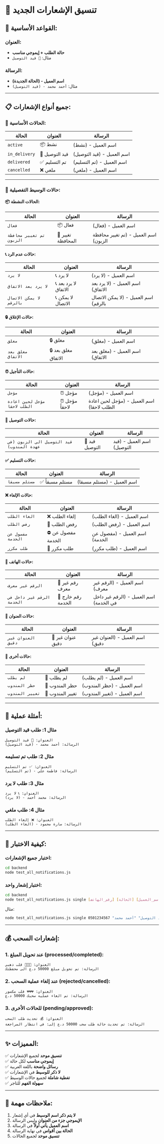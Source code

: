 # 📱 تنسيق الإشعارات الجديد

## 🎯 القواعد الأساسية:

### العنوان:
- **حالة الطلب + إيموجي مناسب**
- مثال: `🚗 قيد التوصيل`

### الرسالة:
- **اسم العميل - (الحالة الجديدة)**
- مثال: `أحمد محمد - (قيد التوصيل)`

---

## 📋 جميع أنواع الإشعارات:

### 🔵 الحالات الأساسية:

| الحالة | العنوان | الرسالة |
|--------|---------|---------|
| `active` | 📦 نشط | اسم العميل - (نشط) |
| `in_delivery` | 🚗 قيد التوصيل | اسم العميل - (قيد التوصيل) |
| `delivered` | ✅ تم التسليم | اسم العميل - (تم التسليم) |
| `cancelled` | ❌ ملغي | اسم العميل - (ملغي) |

---

### 🔶 حالات الوسيط التفصيلية:

#### 📦 الحالات النشطة:
| الحالة | العنوان | الرسالة |
|--------|---------|---------|
| `فعال` | 📦 فعال | اسم العميل - (فعال) |
| `تم تغيير محافظة الزبون` | 📍 تغيير المحافظة | اسم العميل - (تم تغيير محافظة الزبون) |

#### 📞 حالات عدم الرد:
| الحالة | العنوان | الرسالة |
|--------|---------|---------|
| `لا يرد` | 📞 لا يرد | اسم العميل - (لا يرد) |
| `لا يرد بعد الاتفاق` | 📞 لا يرد بعد الاتفاق | اسم العميل - (لا يرد بعد الاتفاق) |
| `لا يمكن الاتصال بالرقم` | 📞 لا يمكن الاتصال | اسم العميل - (لا يمكن الاتصال بالرقم) |

#### 🔒 حالات الإغلاق:
| الحالة | العنوان | الرسالة |
|--------|---------|---------|
| `مغلق` | 🔒 مغلق | اسم العميل - (مغلق) |
| `مغلق بعد الاتفاق` | 🔒 مغلق بعد الاتفاق | اسم العميل - (مغلق بعد الاتفاق) |

#### ⏰ حالات التأجيل:
| الحالة | العنوان | الرسالة |
|--------|---------|---------|
| `مؤجل` | ⏰ مؤجل | اسم العميل - (مؤجل) |
| `مؤجل لحين اعادة الطلب لاحقا` | ⏰ مؤجل لاحقاً | اسم العميل - (مؤجل لحين اعادة الطلب لاحقا) |

#### 🚗 حالات التوصيل:
| الحالة | العنوان | الرسالة |
|--------|---------|---------|
| `قيد التوصيل الى الزبون (في عهدة المندوب)` | 🚗 قيد التوصيل | اسم العميل - (قيد التوصيل) |

#### ✅ حالات التسليم:
| الحالة | العنوان | الرسالة |
|--------|---------|---------|
| `مستلم مسبقا` | ✅ مستلم مسبقاً | اسم العميل - (مستلم مسبقا) |

#### ❌ حالات الإلغاء:
| الحالة | العنوان | الرسالة |
|--------|---------|---------|
| `الغاء الطلب` | ❌ إلغاء الطلب | اسم العميل - (الغاء الطلب) |
| `رفض الطلب` | 🚫 رفض الطلب | اسم العميل - (رفض الطلب) |
| `مفصول عن الخدمة` | ⛔ مفصول عن الخدمة | اسم العميل - (مفصول عن الخدمة) |
| `طلب مكرر` | 🔄 طلب مكرر | اسم العميل - (طلب مكرر) |

#### 📱 حالات الهاتف:
| الحالة | العنوان | الرسالة |
|--------|---------|---------|
| `الرقم غير معرف` | 📱 رقم غير معرف | اسم العميل - (الرقم غير معرف) |
| `الرقم غير داخل في الخدمة` | 📱 رقم خارج الخدمة | اسم العميل - (الرقم غير داخل في الخدمة) |

#### 📍 حالات العنوان:
| الحالة | العنوان | الرسالة |
|--------|---------|---------|
| `العنوان غير دقيق` | 📍 عنوان غير دقيق | اسم العميل - (العنوان غير دقيق) |

#### 🤷 حالات أخرى:
| الحالة | العنوان | الرسالة |
|--------|---------|---------|
| `لم يطلب` | 🤷 لم يطلب | اسم العميل - (لم يطلب) |
| `حظر المندوب` | 🚫 حظر المندوب | اسم العميل - (حظر المندوب) |
| `تغيير المندوب` | 👤 تغيير المندوب | اسم العميل - (تغيير المندوب) |

---

## 🧪 أمثلة عملية:

### مثال 1: طلب قيد التوصيل
```
العنوان: 🚗 قيد التوصيل
الرسالة: أحمد محمد - (قيد التوصيل)
```

### مثال 2: طلب تم تسليمه
```
العنوان: ✅ تم التسليم
الرسالة: فاطمة علي - (تم التسليم)
```

### مثال 3: طلب لا يرد
```
العنوان: 📞 لا يرد
الرسالة: محمد أحمد - (لا يرد)
```

### مثال 4: طلب ملغي
```
العنوان: ❌ إلغاء الطلب
الرسالة: سارة محمود - (الغاء الطلب)
```

---

## 🔧 كيفية الاختبار:

### اختبار جميع الإشعارات:
```bash
cd backend
node test_all_notifications.js
```

### اختبار إشعار واحد:
```bash
cd backend
node test_all_notifications.js single [رقم_الهاتف] [الحالة] [اسم_العميل]
```

مثال:
```bash
node test_all_notifications.js single 0501234567 "قيد التوصيل" "أحمد محمد"
```

---

## 💰 إشعارات السحب:

### 1. عند تحويل المبلغ (processed/completed):
```
العنوان: 💛💛💛 قلب ذهبي
الرسالة: تم تحويل مبلغ 50000 د.ع الى محفظتك
```

### 2. عند إلغاء عملية السحب (rejected/cancelled):
```
العنوان: 💔💔💔 قلب مكسور
الرسالة: تم الغاء عملية سحبك 50000 د.ع
```

### 3. للحالات الأخرى (pending/approved):
```
العنوان: 💰 تحديث طلب السحب
الرسالة: تم تحديث حالة طلب سحب 50000 د.ع إلى: في انتظار المراجعة
```

---

## ✨ المميزات:

✅ **تنسيق موحد** لجميع الإشعارات  
✅ **إيموجي مناسب** لكل حالة  
✅ **رسائل واضحة** باللغة العربية  
✅ **لا ذكر للوسيط** في الإشعارات  
✅ **تغطية شاملة** لجميع حالات الوسيط  
✅ **سهولة الفهم** للتاجر  

---

## 📝 ملاحظات مهمة:

1. **لا يتم ذكر اسم الوسيط** في أي إشعار
2. **الإيموجي جزء من العنوان** وليس الرسالة
3. **اسم العميل يأتي أولاً** في الرسالة
4. **الحالة بين أقواس** في نهاية الرسالة
5. **تنسيق موحد** لجميع الحالات
